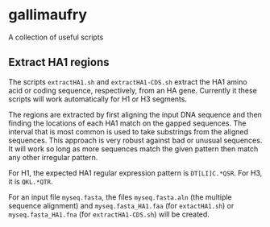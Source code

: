 # gallimaufry
A collection of useful scripts


## Extract HA1 regions

The scripts `extractHA1.sh` and `extractHA1-CDS.sh` extract the HA1 amino acid
or coding sequence, respectively, from an HA gene. Currently it these scripts
will work automatically for H1 or H3 segments.

The regions are extracted by first aligning the input DNA sequence and then
finding the locations of each HA1 match on the gapped sequences. The interval
that is most common is used to take substrings from the aligned sequences. This
approach is very robust against bad or unusual sequences. It will work so long
as more sequences match the given pattern then match any other irregular
pattern.

For H1, the expected HA1 regular expression pattern is `DT[LI]C.*QSR`. For H3,
it is `QKL.*QTR`.

For an input file `myseq.fasta`, the files `myseq.fasta.aln` (the multiple
sequence alignment) and `myseq.fasta_HA1.faa` (for `extactHA1.sh`) or
`myseq.fasta_HA1.fna` (for `extractHA1-CDS.sh`) will be created.
